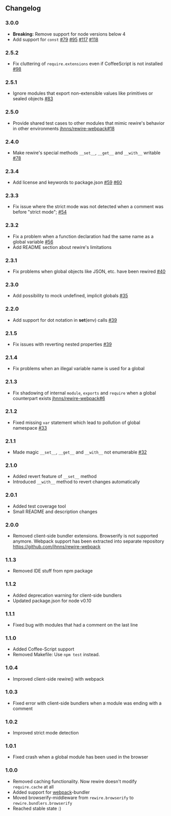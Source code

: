 Changelog
---------

### 3.0.0
- **Breaking:** Remove support for node versions below 4
- Add support for `const` [#79](https://github.com/jhnns/rewire/issues/79) [#95](https://github.com/jhnns/rewire/issues/95) [#117](https://github.com/jhnns/rewire/pull/117) [#118](https://github.com/jhnns/rewire/pull/118)

### 2.5.2
- Fix cluttering of `require.extensions` even if CoffeeScript is not installed [#98](https://github.com/jhnns/rewire/pull/98)

### 2.5.1
- Ignore modules that export non-extensible values like primitives or sealed objects [#83](https://github.com/jhnns/rewire/pull/83)

### 2.5.0
- Provide shared test cases to other modules that mimic rewire's behavior in other environments [jhnns/rewire-webpack#18](https://github.com/jhnns/rewire-webpack/pull/18)

### 2.4.0
- Make rewire's special methods `__set__`, `__get__` and `__with__` writable [#78](https://github.com/jhnns/rewire/pull/78)

### 2.3.4
- Add license and keywords to package.json [#59](https://github.com/jhnns/rewire/issues/59) [#60](https://github.com/jhnns/rewire/issues/60)

### 2.3.3
- Fix issue where the strict mode was not detected when a comment was before "strict mode"; [#54](https://github.com/jhnns/rewire/issues/54)

### 2.3.2
- Fix a problem when a function declaration had the same name as a global variable [#56](https://github.com/jhnns/rewire/issues/56)
- Add README section about rewire's limitations

### 2.3.1
- Fix problems when global objects like JSON, etc. have been rewired [#40](https://github.com/jhnns/rewire/issues/40)

### 2.3.0
- Add possibility to mock undefined, implicit globals [#35](https://github.com/jhnns/rewire/issues/35)

### 2.2.0
- Add support for dot notation in __set__(env) calls [#39](https://github.com/jhnns/rewire/issues/39)

### 2.1.5
- Fix issues with reverting nested properties [#39](https://github.com/jhnns/rewire/issues/39)

### 2.1.4
- Fix problems when an illegal variable name is used for a global

### 2.1.3
- Fix shadowing of internal `module`, `exports` and `require` when a global counterpart exists [jhnns/rewire-webpack#6](https://github.com/jhnns/rewire-webpack/pull/6)

### 2.1.2
- Fixed missing `var` statement which lead to pollution of global namespace [#33](https://github.com/jhnns/rewire/pull/33)

### 2.1.1
- Made magic `__set__`, `__get__` and `__with__` not enumerable [#32](https://github.com/jhnns/rewire/pull/32)

### 2.1.0
- Added revert feature of `__set__` method
- Introduced `__with__` method to revert changes automatically

### 2.0.1
- Added test coverage tool
- Small README and description changes

### 2.0.0
- Removed client-side bundler extensions. Browserify is not supported anymore. Webpack support has been extracted
  into separate repository https://github.com/jhnns/rewire-webpack

### 1.1.3
- Removed IDE stuff from npm package

### 1.1.2
- Added deprecation warning for client-side bundlers
- Updated package.json for node v0.10

### 1.1.1
- Fixed bug with modules that had a comment on the last line

### 1.1.0
- Added Coffee-Script support
- Removed Makefile: Use `npm test` instead.

### 1.0.4
- Improved client-side rewire() with webpack

### 1.0.3
- Fixed error with client-side bundlers when a module was ending with a comment

### 1.0.2
- Improved strict mode detection

### 1.0.1
- Fixed crash when a global module has been used in the browser

### 1.0.0
- Removed caching functionality. Now rewire doesn't modify `require.cache` at all
- Added support for [webpack](https://github.com/webpack/webpack)-bundler
- Moved browserify-middleware from `rewire.browserify` to `rewire.bundlers.browserify`
- Reached stable state :)
